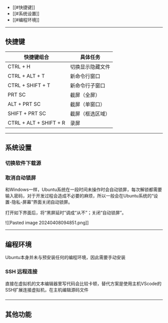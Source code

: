 
+ [[#快捷键]]
+ [[#系统设置]]
+ [[#编程环境]]

---
## 快捷键

| 快捷键组合                  | 具体任务     |
| ---------------------- | -------- |
| CTRL + H               | 切换显示隐藏文件 |
| CTRL + ALT + T         | 新命令行窗口   |
| CTRL + SHIFT + T       | 新命令行子窗口  |
| PRT SC                 | 截屏（全屏）   |
| ALT + PRT SC           | 截屏（单窗口）  |
| SHIFT + PRT SC         | 截屏（框选区域） |
| CTRL + ALT + SHIFT + R | 录屏       |

---
## 系统设置


### 切换软件下载源





### 取消自动锁屏

和Windows一样，Ubuntu系统在一段时间未操作时会自动锁屏，每次解锁都需要输入密码，对于开发过程会造成不必要的麻烦，所以一般会在Ubuntu系统的“设置-隐私-屏幕”界面关闭自动锁屏。

打开如下界面后，将“黑屏延时”调成“从不”；关闭“自动锁屏”。

![[Pasted image 20240408094851.png]]

---
## 编程环境

Ubuntu本身并未与预安装任何的编程环境，因此需要手动安装

### SSH 远程连接

直接在虚拟机的文本编辑器里写代码会比较卡顿，替代方案是使用主机VScode的SSH扩展连接虚拟机，在主机编辑源码文件



### 


---
## 其他功能

